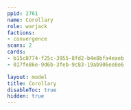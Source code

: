```yaml
---
ppid: 2761
name: Corollary
role: warjack
factions:
- convergence
scans: 2
cards:
- b15c8774-f25c-3955-8fd2-b4e8bfa4eaeb
- 017fe86e-9d6b-3feb-9c83-19ab906ee8e6

layout: model
title: Corollary
disableToc: true
hidden: true
---
```

